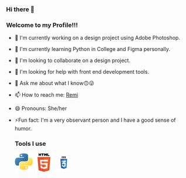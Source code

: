 ### Hi there 👋

<!--
**Oluwa-remilekun/Oluwa-remilekun** is a ✨ _special_ ✨ repository because its `README.md` (this file) appears on your GitHub profile.

Here are some ideas to get you started:

- 🔭 I’m currently working on ...
- 🌱 I’m currently learning ...
- 👯 I’m looking to collaborate on ...
- 🤔 I’m looking for help with ...
- 💬 Ask me about ...
- 📫 How to reach me: ...
- 😄 Pronouns: ...
- ⚡ Fun fact: ...
-->
### Welcome to my Profile!!!
- 🔭 I'm currently working on a design project using Adobe Photoshop.
- 🌱 I'm currently learning Python in College and Figma personally.
- 👯 I'm looking to collaborate on a design project.
- 🤔 I'm looking for help with front end development tools.
- 💬 Ask me about what I know🙃😜
- 📫 How to reach me: <a href = "www.linkedin.com/in/oluwaremilekun-adeshina">Remi</a>
- 😄 Pronouns: She/her
- ⚡Fun fact: I'm a very observant person and I have a good sense of humor.

  ### Tools I use
  <code><img src = "/Assets/python.png" width = 50px height = 50px></code>
  <code><img src = "/Assets/html.png" width = 50px height = 50px></code>
  <code><img src = "/Assets/css.jpg" width = 50px height = 50px></code>
